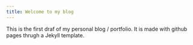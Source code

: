 ```yaml
---
title: Welcome to my blog
---
```


This is the first draf of my personal blog / portfolio.
It is made with github pages thrugh a Jekyll template.
